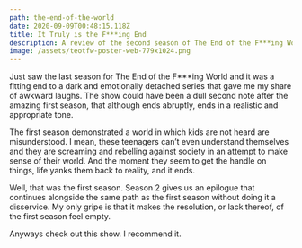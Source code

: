 ```yaml
---
path: the-end-of-the-world
date: 2020-09-09T00:48:15.118Z
title: It Truly is the F***ing End
description: A review of the second season of The End of the F***ing World
image: /assets/teotfw-poster-web-779x1024.png
---
```

Just saw the last season for The End of the F\*\**ing World and it was a fitting end to a dark and emotionally detached series that gave me my share of awkward laughs. The show could have been a dull second note after the amazing first season, that although ends abruptly, ends in a realistic and appropriate tone.

The first season demonstrated a world in which kids are not heard are misunderstood. I mean, these teenagers can’t even understand themselves and they are screaming and rebelling against society in an attempt to make sense of their world. And the moment they seem to get the handle on things, life yanks them back to reality, and it ends.

Well, that was the first season. Season 2 gives us an epilogue that continues alongside the same path as the first season without doing it a disservice. My only gripe is that it makes the resolution, or lack thereof, of the first season feel empty.

Anyways check out this show. I recommend it.